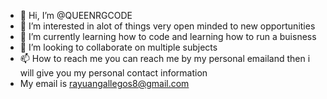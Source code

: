 - 👋 Hi, I’m @QUEENRGCODE
- 👀 I’m interested in alot of things very open minded to new opportunities
- 🌱 I’m currently learning how to code and learning how to run a buisness
- 💞️ I’m looking to collaborate on multiple subjects
- 📫 How to reach me you can reach me by my personal emailand then i will give you my personal contact information
- My email is rayuangallegos8@gmail.com

<!---
QUEENRGCODE/QUEENRGCODE is a ✨ special ✨ repository because its `README.md` (this file) appears on your GitHub profile.
You can click the Preview link to take a look at your changes.
--->
